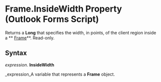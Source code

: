 
# Frame.InsideWidth Property (Outlook Forms Script)

Returns a  **Long** that specifies the width, in points, of the client region inside a ** [Frame](5fb494d3-8e00-852a-c361-0e99358b1ce8.md)**. Read-only.


## Syntax

 _expression_. **InsideWidth**

 _expression_A variable that represents a  **Frame** object.

